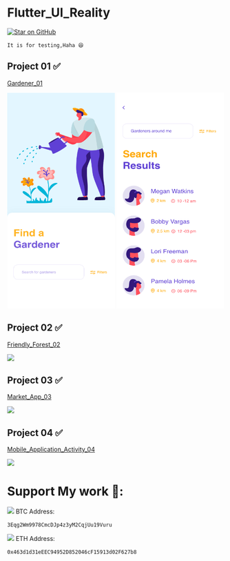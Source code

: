 # Flutter_UI_Reality


<p><a href="https://github.com/kelvin147789/Flutter_UI_Reality/stargazers"><img src="https://camo.githubusercontent.com/eec0dc4bbf2ff4398966f75835e5e9803912cbb9/68747470733a2f2f696d672e736869656c64732e696f2f6769746875622f73746172732f7a696e6f2d6170702f6772617068716c2d666c75747465722e7376673f7374796c653d666c61742d737175617265266c6f676f3d676974687562266c6f676f436f6c6f723d666666666666" alt="Star on GitHub" data-canonical-src="https://img.shields.io/github/stars/kelvin147789/Flutter_UI_Reality.svg?style=flat-square&amp;logo=github&amp;logoColor=ffffff" style="max-width:100%;"></a></p> 
        
    It is for testing,Haha 😆




<h2> Project 01 ✅   </h2> 

  <a href="https://github.com/kelvin147789/Flutter_UI_Reality/tree/master/friendly_forest_02">Gardener_01 </a>
  
  <img src="gardener_01/design/homepage.png" width="250" height="500"  >  <img src="gardener_01/design/search.png" width="250" height="500">   
  
  
  
<h2> Project 02 ✅  </h2>  

  <a href="https://github.com/kelvin147789/Flutter_UI_Reality/tree/master/friendly_forest_02">Friendly_Forest_02 </a>
  
  <img src="friendly_forest_02/process/day8.gif" width="500" > 
  
  
  
<h2> Project 03 ✅ </h2> 

  <a href="https://github.com/kelvin147789/Flutter_UI_Reality/tree/master/market_app_03">Market_App_03 </a>
  
  <img src="market_app_03/process/work.gif" width="500" > 
  
  
  <h2> Project 04 ✅ </h2> 

  <a href="https://github.com/kelvin147789/Flutter_UI_Reality/tree/master/mobile_application_activity_04">Mobile_Application_Activity_04 </a>
  
  <img src="https://github.com/kelvin147789/Flutter_UI_Reality/blob/master/mobile_application_activity_04/design/design.png" width="500" >
  
  
  







# Support My work 🦄:

 <img src= "https://github.com/kelvin147789/Flutter_UI_Reality/blob/master/images/bitcoin.png" width="18">    BTC Address:
 
    3Eqg2Wm9978CmcDJp4z3yM2CqjUu19Vuru
    
 <img src= "https://github.com/kelvin147789/Flutter_UI_Reality/blob/master/images/ethereum.png" width="18">    ETH Address:
 
    0x463d1d31eEEC94952D852046cF15913d02F627b8

    
